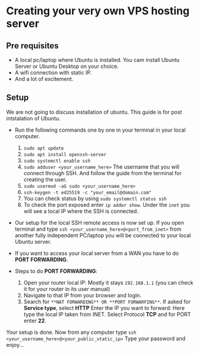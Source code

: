 # Creating your very own VPS hosting server

## Pre requisites
- A local pc/laptop where Ubuntu is installed. You cam install Ubuntu Server or Ubuntu Desktop on your choice.
- A wifi connection with static IP.
- And a lot of excitement.

## Setup
We are not going to discuss installation of ubuntu. This guide is for post intstalation of Ubuntu.
- Run the following commands one by one in your terminal in your local computer.
  1. `sudo apt update`
  2. `sudo apt install openssh-server`
  3. `sudo systemctl enable ssh`
  4. `sudo adduser <your_username_here>` The username that you will connect through SSH. And follow the guide from the terminal for creating the user.
  5. `sudo usermod -aG sudo <your_username_here>`
  6. `ssh-keygen -t ed25519 -c "your_email@domain.com"`
  7. You can check status by using `sudo systemctl status ssh`
  8. To check the port exposed enter `ip adder show`. Under the `inet` you will see a local IP where the SSH is connected.
 
- Our setup for the local SSH remote access is now set up. If you open terminal and type `ssh <your_username_here>@<port_from_inet>` from another fully independent PC/laptop you will be connected to your local Ubuntu server.
- If you want to access your local server from a WAN you have to do **PORT FORWARDING**.
- Steps to do **PORT FORWARDING**:
  1. Open your router local IP: Mostly it stays `192.168.1.1` (you can check it for your router in its user manual)
  2. Navigate to that IP from your browser and login.
  3. Search for `**NAT FORWARDING** OR **PORT FORWARFING**`.
     If asked for **Service type**, select **HTTP**
     Enter the IP you want to forward: Here type the local IP taken from INET.
     Select Protocol **TCP** and for PORT enter **22**.

Your setup is done.
Now from any computer type `ssh <your_username_here>@<your_public_static_ip>`
Type your password and enjoy...
